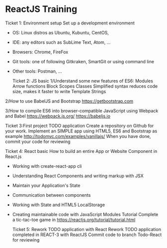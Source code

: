 # ReactJS Training
  Ticket 1: Environment setup
Set up a development environment
- OS: Linux distros as Ubuntu, Kubuntu, CentOS,
- IDE: any editors such as SubLime Text, Atom, ...
- Browsers: Chrome, FireFox
- Git tools: one of following Gitkraken, SmartGit or using command line
- Other tools: Postman, ...

  Ticket 2:  JS basic
1/Understand some new features of ES6:
Modules
Arrow functions
Block Scopes
Classes
Simplified syntax reduces code size, makes it faster to write
Template Strings

2/How to use BabelJS and Bootstrap
https://getbootstrap.com

3/How to compile ES6 into browser-compatible JavaScript using Webpack and Babel
https://webpack.js.org/
https://babeljs.io

  Ticket 3:First project TODO application
Create a repository on Github for your work.
Implement an SIMPLE app using HTML5, ES6 and Bootstrap as example http://todomvc.com/examples/vanillajs/
When you have done, commit your code for reviewing
  
  Ticket 4: React basic
How to build an entire App or Website Component in React.js
- Working with create-react-app cli
- Understanding React Components and writing markup with JSX
- Maintain your Application's State
- Communication between components
- Working with State and HTML5 LocalStorage
- Creating maintainable code with JavaScript Modules
Tutorial
Complete a tic-tac-toe game in https://reactjs.org/tutorial/tutorial.html

  Ticket 5: Rework TODO application with React
Rework TODO application completed in REACT-3 with ReactJS
Commit code to branch Todo-React for reviewing
